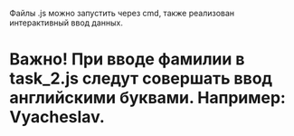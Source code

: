 Файлы .js можно запустить через cmd, также реализован интерактивный ввод данных. 
# Важно! При вводе фамилии в task_2.js следут cовершать ввод английскими буквами. Например: Vyacheslav.
